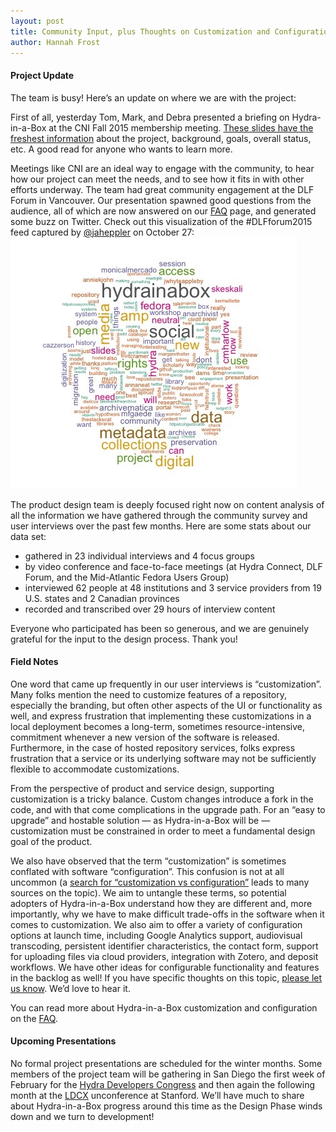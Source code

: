 ```yaml
---
layout: post
title: Community Input, plus Thoughts on Customization and Configuration
author: Hannah Frost
---
```


#### Project Update
The team is busy! Here’s an update on where we are with the project:

First of all, yesterday Tom, Mark, and Debra presented a briefing on Hydra-in-a-Box at the CNI Fall 2015 membership meeting. [These slides have the freshest information](https://osf.io/h4ru8/) about the project, background, goals, overall status, etc. A good read for anyone who wants to learn more.

Meetings like CNI are an ideal way to engage with the community, to hear how our project can meet the needs, and to see how it fits in with other efforts underway. The team had great community engagement at the DLF Forum in Vancouver. Our presentation spawned good questions from the audience, all of which are now answered on our [FAQ](/faq.html) page, and generated some buzz on Twitter. Check out this visualization of the #DLFforum2015 feed captured by [@jaheppler](http://twitter.com/jaheppler) on October 27:
<img src="/images/DLFforum2015Tagcloud.jpg">

The product design team is deeply focused right now on content analysis of all the information we have gathered through the community survey and user interviews over the past few months. Here are some stats about our data set:

* gathered in 23 individual interviews and 4 focus groups
* by video conference and face-to-face meetings (at Hydra Connect, DLF Forum, and the Mid-Atlantic Fedora Users Group)
* interviewed 62 people at 48 institutions and 3 service providers from 19 U.S. states and 2 Canadian provinces
* recorded and transcribed over 29 hours of interview content

Everyone who participated has been so generous, and we are genuinely grateful for the input to the design process. Thank you!

#### Field Notes
One word that came up frequently in our user interviews is “customization”. Many folks mention the need to customize features of a repository, especially the branding, but often other aspects of the UI or functionality as well, and express frustration that implementing these customizations in a local deployment becomes a long-term, sometimes resource-intensive, commitment whenever a new version of the software is released. Furthermore, in the case of hosted repository services, folks express frustration that a service or its underlying software may not be sufficiently flexible to accommodate customizations.

From the perspective of product and service design, supporting customization is a tricky balance. Custom changes introduce a fork in the code, and with that come complications in the upgrade path. For an “easy to upgrade” and hostable solution — as Hydra-in-a-Box will be — customization must be constrained in order to meet a fundamental design goal of the product.

We also have observed that the term “customization” is sometimes conflated with software “configuration”. This confusion is not at all uncommon (a [search for “customization vs configuration”](https://www.google.com/search?q=customization+vs+configuration&oq=customization+vs+configuration&aqs=chrome..69i57j69i59l2j0l3.373j0j4&sourceid=chrome&es_sm=91&ie=UTF-8) leads to many sources on the topic). We aim to untangle these terms, so potential adopters of Hydra-in-a-Box understand how they are different and, more importantly, why we have to make difficult trade-offs in the software when it comes to customization. We also aim to offer a variety of configuration options at launch time, including Google Analytics support, audiovisual transcoding, persistent identifier characteristics, the contact form, support for uploading files via cloud providers, integration with Zotero, and deposit workflows. We have other ideas for configurable functionality and features in the backlog as well! If you have specific thoughts on this topic, [please let us know](https://docs.google.com/forms/d/16BiWACwtD4AARGe6P0IaMQl5rOeWDLdi6g6-6V3YGto/viewform). We’d love to hear it.

You can read more about Hydra-in-a-Box customization and configuration on the [FAQ](/faq.html).

#### Upcoming Presentations
No formal project presentations are scheduled for the winter months. Some members of the project team will be gathering in San Diego the first week of February for the [Hydra Developers Congress](https://wiki.duraspace.org/display/hydra/February+2016+Developer+Meeting+Agenda) and then again the following month at the [LDCX](https://library.stanford.edu/projects/ldcx) unconference at Stanford. We’ll have much to share about Hydra-in-a-Box progress around this time as the Design Phase winds down and we turn to development!
